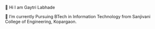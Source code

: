 👋 Hi I am Gaytri Labhade

🌱 I’m currently Pursuing BTech in Information Technology from Sanjivani College of Engineering, Kopargaon.

